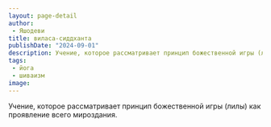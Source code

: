 ```yaml
---
layout: page-detail
author:
 - Яшодеви
title: виласа-сиддханта
publishDate: "2024-09-01"
description: Учение, которое рассматривает принцип божественной игры (лилы) как проявление всего мироздания.
tags:
 - йога
 - шиваизм
image: 
---
```


Учение, которое рассматривает принцип божественной игры (лилы) как проявление всего мироздания.

